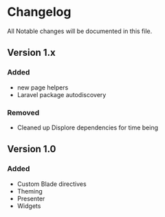 # Changelog

All Notable changes will be documented in this file.

## Version 1.x
### Added
- new page helpers
- Laravel package autodiscovery

### Removed
- Cleaned up Displore dependencies for time being

## Version 1.0
### Added
- Custom Blade directives
- Theming
- Presenter
- Widgets